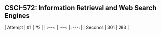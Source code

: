 <h2>CSCI-572: Information Retrieval and Web Search Engines</h2>
| Attempt | #1 | #2 |
| :---: | :---: | :---: |
| Seconds | 301 | 283 |
